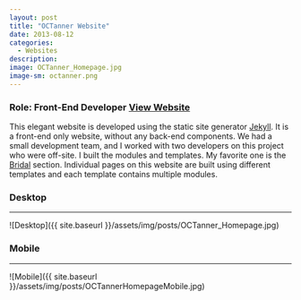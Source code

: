 ```yaml
---
layout: post
title: "OCTanner Website"
date: 2013-08-12
categories:
  - Websites
description:
image: OCTanner_Homepage.jpg
image-sm: octanner.png
---
```


### Role: Front-End Developer [View Website](http://octannerjewelers.com)

This elegant website is developed using the static site generator [Jekyll](https://jekyllrb.com/). It is a front-end only website, without any back-end components. We had a small development team, and I worked with two developers on this project who were off-site. I built the modules and templates. My favorite one is the [Bridal](http://octannerjewelers.com/bridal/) section.
Individual pages on this website are built using different templates and each template contains multiple modules.

### Desktop
____
![Desktop]({{ site.baseurl }}/assets/img/posts/OCTanner_Homepage.jpg)

### Mobile
____
![Mobile]({{ site.baseurl }}/assets/img/posts/OCTannerHomepageMobile.jpg)
